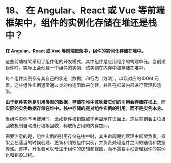 # 18、 在 Angular、React 或 Vue 等前端框架中，组件的实例化存储在堆还是栈中？

**在 Angular、React 或 Vue 等前端框架中，组件的实例化存储在堆中。**

这些前端框架采用了组件化的开发模式，其中组件是应用程序的构建单元。当创建组件时，实际上会创建一个组件的实例，该实例在内存中被存储在堆中。

每个组件实例都有其自己的状态（数据）和行为（方法），以及对应的 DOM 元素。这些组件实例通常通过类的构造函数来创建，并且在框架内部进行管理和渲染。

**由于组件实例是引用类型的数据，存储在堆中意味着它们的引用会存储在栈上，而实际的实例数据存储在堆中。栈中存储的是对组件实例的引用，而不是实例本身。**

当组件实例不再使用时，比如组件被销毁或不再显示在页面上，这些实例会由垃圾回收机制自动进行垃圾回收，释放所占用的内存空间。

需要注意的是，组件实例的引用存储在栈中时，其生命周期的管理由框架负责。框架会在适当的时候创建、更新和销毁组件实例，并负责处理组件之间的通信和数据传递。这样，开发者可以专注于组件的逻辑和视图，而不需要手动管理组件的实例化和销毁过程。

